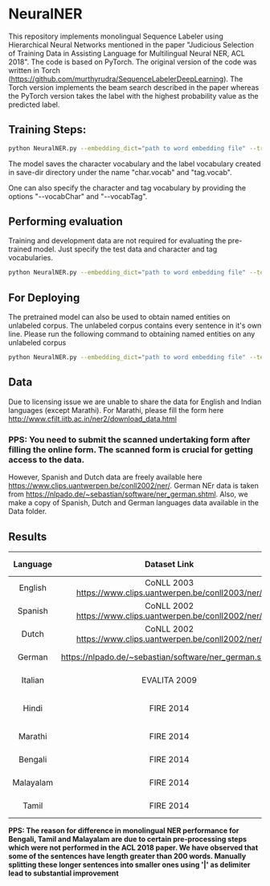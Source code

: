 # NeuralNER

This repository implements monolingual Sequence Labeler using Hierarchical Neural Networks mentioned in the paper "Judicious Selection of Training Data in Assisting Language for Multilingual Neural NER, ACL 2018". The code is based on PyTorch. The original version of the code was written in Torch (https://github.com/murthyrudra/SequenceLabelerDeepLearning). The Torch version implements the beam search described in the paper whereas the PyTorch version takes the label with the highest probability value as the predicted label.

## Training Steps:

```sh
python NeuralNER.py --embedding_dict="path to word embedding file" --train="path to train file in CoNLL format" --dev="path to development file in CoNLL format" --test="path to test file in CoNLL format" --num_epochs="maximum number of epochs" --learning_rate="initial learning rate" --batch_size="mini-batch size" --hidden_size="bi-lstm hidden layer size" --num_filters="number of character features extracted per filter" --min_filter_width "minimum number of character ngrams to look at" --max_filter_width "maximum number of character ngrams to look at" --use_gpu=1 --ner_tag_field="ner tag column number" --save-dir="save the model to this directory"
```

The model saves the character vocabulary and the label vocabulary created in save-dir directory under the name "char.vocab" and "tag.vocab".

One can also specify the character and tag vocabulary by providing the options "--vocabChar" and "--vocabTag".

## Performing evaluation

Training and development data are not required for evaluating the pre-trained model. Just specify the test data and character and tag vocabularies.

```sh
python NeuralNER.py --embedding_dict="path to word embedding file" --test="path to test file in CoNLL format" --hidden_size="bi-lstm hidden layer size" --num_filters="number of character features extracted per filter" --min_filter_width "minimum number of character ngrams to look at" --max_filter_width "maximum number of character ngrams to look at" --use_gpu=1 --ner_tag_field="ner tag column number" --save-dir="directory in which model is saved" --vocabChar="directory in which model is saved"/char.vocab --vocabTag="directory in which model is saved"/tag.vocab --perform_evaluation=True
```

## For Deploying
The pretrained model can also be used to obtain named entities on unlabeled corpus. The unlabeled corpus contains every sentence in it's own line. Please run the following command to obtaining named entities on any unlabeled corpus

```sh
python NeuralNER.py --embedding_dict="path to word embedding file" --test="path to plain corpus" --hidden_size="bi-lstm hidden layer size" --num_filters="number of character features extracted per filter" --min_filter_width "minimum number of character ngrams to look at" --max_filter_width "maximum number of character ngrams to look at" --use_gpu=1 --ner_tag_field="ner tag column number" --save-dir="directory in which model is saved" --vocabChar="directory in which model is saved"/char.vocab --vocabTag="directory in which model is saved"/tag.vocab --perform_evaluation=True --deploy True
```

## Data
Due to licensing issue we are unable to share the data for English and Indian languages (except Marathi). For Marathi, please fill the form here http://www.cfilt.iitb.ac.in/ner2/download_data.html

### PPS: You need to submit the scanned undertaking form after filling the online form. The scanned form is crucial for getting access to the data.

However, Spanish and Dutch data are freely available here https://www.clips.uantwerpen.be/conll2002/ner/. German NEr data is taken from https://nlpado.de/~sebastian/software/ner_german.shtml. Also, we make a copy of Spanish, Dutch and German languages data available in the Data folder.


## Results
|  Language |                        Dataset Link                       |                             Word Embeddings                             |                      Reference                     | F1-Score |
|:---------:|:---------------------------------------------------------:|:-----------------------------------------------------------------------:|:--------------------------------------------------:|:--------:|
| English   | CoNLL 2003 https://www.clips.uantwerpen.be/conll2003/ner/ | Spectral Embeddings  http://www.pdhillon.com/code.html                  | https://arxiv.org/abs/1607.00198                   |    90.94 |
| Spanish   | CoNLL 2002 https://www.clips.uantwerpen.be/conll2002/ner/ | Spectral Embeddings                                                     | https://arxiv.org/abs/1607.00198                   |    85.75 |
| Dutch     | CoNLL 2002 https://www.clips.uantwerpen.be/conll2002/ner/ | Spectral Embeddings                                                     | https://arxiv.org/abs/1607.00198                   |    85.20 |
| German    | https://nlpado.de/~sebastian/software/ner_german.shtml    | Spectral Embeddings                                                     | https://aclanthology.info/papers/P18-2064/p18-2064 |    87.64 |
| Italian   | EVALITA 2009                                              | Spectral Embeddings                                                     | https://aclanthology.info/papers/P18-2064/p18-2064 |    75.98 |
| Hindi     | FIRE 2014                                                 | Fasttext Embeddings https://fasttext.cc/docs/en/pretrained-vectors.html | https://aclanthology.info/papers/P18-2064/p18-2064 |    64.93 |
| Marathi   | FIRE 2014                                                 | Fasttext Embeddings                                                     | https://aclanthology.info/papers/P18-2064/p18-2064 |    61.46 |
| Bengali   | FIRE 2014                                                 | Fasttext Embeddings                                                     | https://aclanthology.info/papers/P18-2064/p18-2064 |    55.61 |
| Malayalam | FIRE 2014                                                 | Fasttext Embeddings                                                     | https://aclanthology.info/papers/P18-2064/p18-2064 |    64.59 |
| Tamil     | FIRE 2014                                                 | Fasttext Embeddings                                                     | https://aclanthology.info/papers/P18-2064/p18-2064 |    65.39 |


**PPS: The reason for difference in monolingual NER performance for Bengali, Tamil and Malayalam are due to certain pre-processing steps which were not performed in the ACL 2018 paper. We have observed that some of the sentences have length greater than 200 words. Manually splitting these longer sentences into smaller ones using '|' as delimiter lead to substantial improvement**
